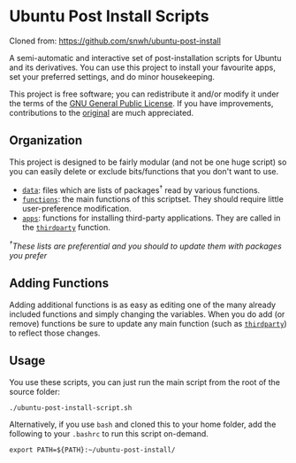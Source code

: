 Ubuntu Post Install Scripts
===========================

Cloned from:
https://github.com/snwh/ubuntu-post-install

A semi-automatic and interactive set of post-installation scripts for Ubuntu and its derivatives. You can use this project to install your favourite apps, set your preferred settings, and do minor housekeeping.

This project is free software; you can redistribute it and/or modify it under the terms of the [GNU General Public License](/LICENSE). If you have improvements, contributions to the [original](https://github.com/snwh/ubuntu-post-install) are much appreciated.

## Organization

This project is designed to be fairly modular (and not be one huge script) so you can easily delete or exclude bits/functions that you don't want to use.

 * [`data`](/data): files which are lists of packages<sup>&dagger;</sup> read by various functions.
 * [`functions`](/functions): the main functions of this scriptset. They should require little user-preference modification.
 * [`apps`](/functions/apps): functions for installing third-party applications. They are called in the [`thirdparty`](/functions/thirdparty) function.

*<sup>&dagger;</sup>These lists are preferential and you should to update them with packages you prefer*

## Adding Functions

Adding additional functions is as easy as editing one of the many already included functions and simply changing the variables. When you do add (or remove) functions be sure to update any main function (such as [`thirdparty`](/functions/thirdparty)) to reflect those changes.

## Usage

You use these scripts, you can just run the main script from the root of the source folder:

    ./ubuntu-post-install-script.sh

Alternatively, if you use `bash` and cloned this to your home folder, add the following to your `.bashrc` to run this script on-demand.

    export PATH=${PATH}:~/ubuntu-post-install/
